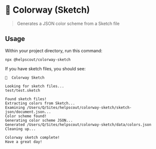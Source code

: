 # 🎨 Colorway (Sketch)

> Generates a JSON color scheme from a Sketch file

## Usage

Within your project directory, run this command:

```
npx @helpscout/colorway-sketch
```

If you have sketch files, you should see:

```
🎨  Colorway Sketch

Looking for sketch files...
test/test.sketch

Found sketch files!
Extracting colors from Sketch...
Examining /Users/Q/Sites/helpscout/colorway-sketch/sketch-json/document.json...
Color scheme found!
Generating color scheme JSON...
Generated /Users/Q/Sites/helpscout/colorway-sketch/data/colors.json
Cleaning up...

Colorway sketch complete!
Have a great day!
```
